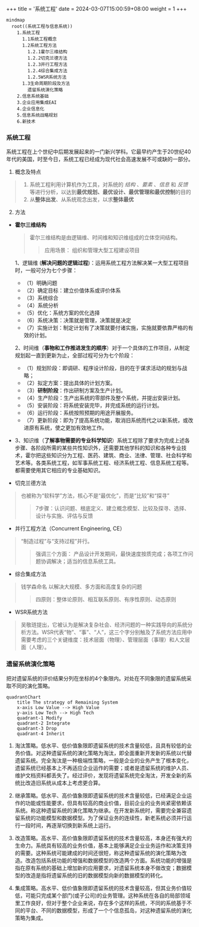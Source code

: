 +++
title = '系统工程'
date = 2024-03-07T15:00:59+08:00
weight = 1
+++

```mermaid
mindmap
  root((系统工程与信息系统))
    1.系统工程
      1.1系统工程概念
      1.2系统工程方法
        1.2.1霍尔三维结构
        1.2.2切克兰德方法
        1.2.3并行工程方法
        1.2.4综合集成方法
        1.2.5WSR系统方法
      1.3生命周期阶段及方法
        遗留系统演化策略
    2.信息系统基础
    3.企业应用集成EAI
    4.企业信息化
    5.信息系统战略规划
    6.新技术
```

### 系统工程
系统工程在上个世纪中后期发展起来的一门新兴学科。它最早约产生于20世纪40年代的美国，时至今日，系统工程已经成为现代社会高速发展不可或缺的一部分。

1. 概念及特点
> 1. 系统工程利用计算机作为工具，对系统的 _结构_ 、_要素_ 、_信息_ 和 _反馈_ 等进行分析，以达到**最优规划、最优设计、最优管理和最优控制**的目的
> 2. 从**整体出发**、从系统观念出发，以求**整体最优**

2. 方法
- **霍尔三维结构**
    > 霍尔三维结构是由逻辑维、时间维和知识维组成的立体空间结构。
    >> 应用场景： 组织和管理大型工程建设项目

    1、逻辑维 (**解决问题的逻辑过程**)：运用系统工程方法解决某一大型工程项目时，一般可分为七个步骤：
    * （1）明确问题
    * （2）确定目标：建立价值体系或评价体系
    * （3）系统综合
    * （4）系统分析
    * （5）优化：系统方案的优化选择
    * （6）系统决策：决策就是管理，决策就是决定
    * （7）实施计划：制定计划有了决策就要付诸实施，实施就要依靠严格的有效的计划。


    2、时间维（**事物和工作推进发生的顺序**）对于一个具体的工作项目，从制定规划起一直到更新为止，全部过程可分为七个阶段：
    * （1）规划阶段：即调研、程序设计阶段，目的在于谋求活动的规划与战略；
    * （2）拟定方案：提出具体的计划方案。
    * （3）**研制阶段**：作出研制方案及生产计划。
    * （4）生产阶段：生产出系统的零部件及整个系统，并提出安装计划。
    * （5）安装阶段：将系统安装完毕，并完成系统的运行计划。
    * （6）运行阶段：系统按照预期的用途开展服务。
    * （7）更新阶段：即为了提高系统功能，取消旧系统而代之以新系统，或改进原有系统，使之更加有效地工作。
* 
    3、知识维（**了解事物需要的专业科学知识**）系统工程除了要求为完成上述各步骤、各阶段所需的某些共性知识外，还需要其他学科的知识和各种专业技术，霍尔把这些知识分为工程、医药、建筑、商业、法律、管理、社会科学和艺术等。各类系统工程，如军事系统工程、经济系统工程、信息系统工程等。都需要使用其它相应的专业基础知识。
- 切克兰德方法
> 也被称为“软科学”方法，核心不是“最优化”，而是“比较”和“探寻”
>> 7步骤：认识问题、根底定义、建立概念模型、比较及探寻、选择、设计与实施、评估与反馈
- 并行工程方法（Concurrent Engineering, CE）
> “制造过程”与“支持过程”并行。
>> 强调三个方面： 产品设计开发期间，最快速度按质完成；各项工作问题协调解决；适当的信息系统工具。
- 综合集成方法
> 钱学森命名 以解决大规模、多方面和高度复杂的问题
>> 四原则：整体论原则、相互联系原则、有序性原则、动态原则
- WSR系统方法
> 吴敬琏提出，它被认为是解决复杂社会、经济问题的一种实践导向的系统分析方法。WSR代表“物”、“事”、“人”，这三个字分别触及了系统方法应用中需要考虑的三个关键维度：技术层面（物理）、管理层面（事理）和人文层面（人理）。



### 遗留系统演化策略
把对遗留系统的评价结果分列在坐标的4个象限内。对处在不同象限的遗留系统采取不同的演化策略。

```mermaid
quadrantChart
    title The strategy of Remaining System
    x-axis Low Value --> High Value
    y-axis Low Tech --> High Tech
    quadrant-1 Modify
    quadrant-2 Integrate
    quadrant-3 Drop
    quadrant-4 Inherit

```
1. 淘汰策略。低水平、低价值象限即遗留系统的技术含量较低，且具有较低的业务价值。对这种遗留系统的演化策略为淘汰，即全面重新开发新的系统以代替遗留系统。完全淘汰是一种极端性策略，一般是企业的业务产生了根本变化，遗留系统已经基本上不再适应企业运作的需要；或者是遗留系统的维护人员、维护文档资料都丢失了。经过评价，发现将遗留系统完全淘汰，开发全新的系统比改造旧系统从成本上考虑更合算。

2. 继承策略。低水平、高价值象限即遗留系统的技术含量较低，已经满足企业运作的功能或性能要求，但具有较高的商业价值，目前企业的业务尚紧密依赖该系统。称这种遗留系统的演化策略为继承。在开发新系统时，需要完全兼容遗留系统的功能模型和数据模型。为了保证业务的连续性，新老系统必须并行运行一段时间，再逐渐切换到新系统上运行。

3. 改造策略。高水平、高价值象限即遗留系统的技术含量较高，本身还有强大的生命力。系统具有较高的业务价值，基本上能够满足企业业务运作和决策支持的需要。这种系统可能建成的时间还很短，称这种遗留系统的演化策略为改造。改造包括系统功能的增强和数据模型的改造两个方面。系统功能的增强是指在原有系统的基础上增加新的应用要求，对遗留系统本身不做改变；数据模型的改造是指将遗留系统的旧的数据模型向新的数据模型的转化。

4. 集成策略。高水平、低价值象限即遗留系统的技术含量较高，但其业务价值较低，可能只完成某个部门(或子公司)的业务管理。这种系统在各自的局部领域里工作良好，但对于整个企业来说，存在多个这样的系统，不同的系统基于不同的平台、不同的数据模型，形成了一个个信息孤岛，对这种遗留系统的演化策略为集成。





